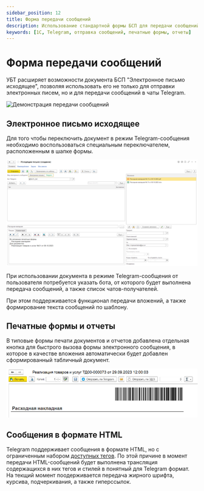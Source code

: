 ```yaml
---
sidebar_position: 12
title: Форма передачи сообщений
description: Использование стандартной формы БСП для передачи сообщений, печатных форм и отчетов в чаты Telegram из 1С
keywords: [1С, Telegram, отправка сообщений, печатные формы, отчеты]
---
```


# Форма передачи сообщений

УБТ расширяет возможности документа БСП "Электронное письмо исходящее", позволяя использовать его не только для отправки электронных писем, но и для передачи сообщений в чаты Telegram.

![Демонстрация передачи сообщений](./img/send-demo.gif)

## Электронное письмо исходящее

Для того чтобы переключить документ в режим Telegram-сообщения необходимо воспользоваться специальным переключателем, расположенным в шапке формы.

![Кнопка передачи печатных форм и отчетов 1С в Telegram](./img/send-form.png)

При использовании документа в режиме Telegram-сообщения от пользователя потребуется указать бота, от которого будет выполнена передача сообщений, а также список чатов-получателей.

При этом поддерживается функционал передачи вложений, а также формирование текста сообщений по шаблону.

## Печатные формы и отчеты

В типовые формы печати документов и отчетов добавлена отдельная кнопка для быстрого вызова формы электронного сообщения, в которое в качестве вложения автоматически будет добавлен сформированный табличный документ.

![Кнопка передачи печатных форм и отчетов 1С в Telegram](./img/send-btn.png)

## Сообщения в формате HTML

Telegram поддерживает сообщения в формате HTML, но с ограниченным набором [доступных тегов](https://core.telegram.org/bots/api#html-style). По этой причине в момент передачи HTML-сообщений будет выполнена трансляция содержащихся в них тегов и стилей в понятный для Telegram формат. На текщий момент поодерживается передача жирного шрифта, курсива, подчеркивания, а также гиперссылок.
